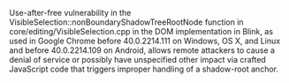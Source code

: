 Use-after-free vulnerability in the VisibleSelection::nonBoundaryShadowTreeRootNode function in core/editing/VisibleSelection.cpp in the DOM implementation in Blink, as used in Google Chrome before 40.0.2214.111 on Windows, OS X, and Linux and before 40.0.2214.109 on Android, allows remote attackers to cause a denial of service or possibly have unspecified other impact via crafted JavaScript code that triggers improper handling of a shadow-root anchor.